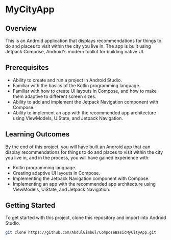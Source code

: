 # MyCityApp

## Overview
This is an Android application that displays recommendations for things to do and places to visit within the city you live in. The app is built using Jetpack Compose, Android's modern toolkit for building native UI.

## Prerequisites
- Ability to create and run a project in Android Studio.
- Familiar with the basics of the Kotlin programming language.
- Familiar with how to create UI layouts in Compose, and how to make them adaptive to different screen sizes.
- Ability to add and implement the Jetpack Navigation component with Compose.
- Ability to implement an app with the recommended app architecture using ViewModels, UiState, and Jetpack Navigation.

## Learning Outcomes
By the end of this project, you will have built an Android app that can display recommendations for things to do and places to visit within the city you live in, and in the process, you will have gained experience with:
- Kotlin programming language.
- Creating adaptive UI layouts in Compose.
- Implementing the Jetpack Navigation component with Compose.
- Implementing an app with the recommended app architecture using ViewModels, UiState, and Jetpack Navigation.

## Getting Started
To get started with this project, clone this repository and import into Android Studio.

```bash
git clone https://github.com/AbdulGimbul/ComposeBasicMyCityApp.git
```
